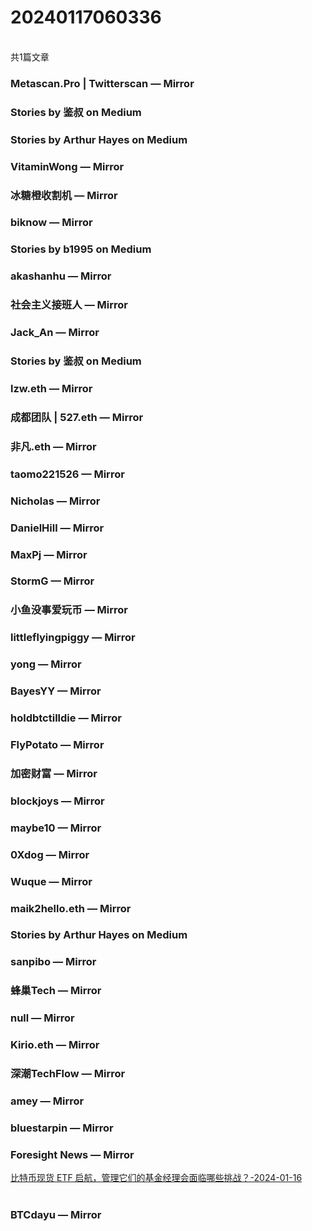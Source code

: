 <h1>20240117060336</h1><br/>共1篇文章


###  Metascan.Pro | Twitterscan — Mirror











###  Stories by 鉴叔 on Medium









###  Stories by Arthur Hayes on Medium









###  VitaminWong — Mirror







###  冰糖橙收割机 — Mirror



















###  biknow — Mirror







###  Stories by b1995 on Medium













###  akashanhu — Mirror

















###  社会主义接班人 — Mirror









###  Jack_An — Mirror









###  Stories by 鉴叔 on Medium

















###  lzw.eth — Mirror

















###  成都团队 | 527.eth — Mirror









###  非凡.eth — Mirror

















###  taomo221526 — Mirror











###  Nicholas — Mirror









###  DanielHill — Mirror











###  MaxPj — Mirror



















###  StormG — Mirror













###  小鱼没事爱玩币 — Mirror











###  littleflyingpiggy — Mirror











###  yong — Mirror





























###  BayesYY — Mirror









###  holdbtctilldie — Mirror

















###  FlyPotato — Mirror













###  加密财富 — Mirror















###  blockjoys — Mirror











###  maybe10 — Mirror















###  0Xdog — Mirror













###  Wuque — Mirror











###  maik2hello.eth — Mirror













###  Stories by Arthur Hayes on Medium













###  sanpibo — Mirror











###  蜂巢Tech — Mirror









###  null — Mirror











###  Kirio.eth — Mirror













###  深潮TechFlow — Mirror













###  amey — Mirror



















###  bluestarpin — Mirror















###  Foresight News — Mirror

<a target=_blank rel=nofollow href="https://mirror.xyz/foresightnews.eth/4stnSlUqb84GuMzIhYeZKy_TFLcjgRySJUGVnls_20I" >比特币现货 ETF 启航，管理它们的基金经理会面临哪些挑战？-2024-01-16</a><br/><br/>













###  BTCdayu — Mirror





